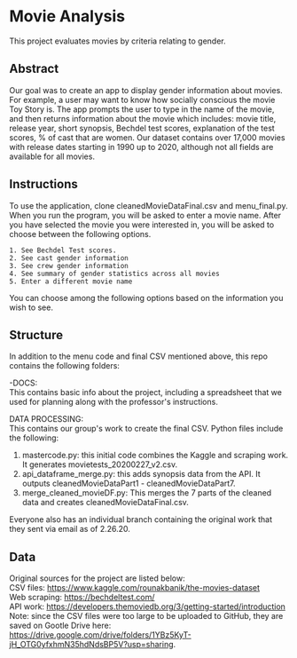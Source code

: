 # Movie Analysis
This project evaluates movies by criteria relating to gender.

## Abstract  
Our goal was to create an app to display gender information about movies. For example, a user may want to know how socially conscious the movie Toy Story is. The app prompts the user to type in the name of the movie, and then returns information about the movie which includes: movie title, release year, short synopsis, Bechdel test scores, explanation of the test scores, % of cast that are women. Our dataset contains over 17,000 movies with release dates starting in 1990 up to 2020, although not all fields are available for all movies.

## Instructions  
To use the application, clone cleanedMovieDataFinal.csv and menu_final.py. When you run the program, you will be asked to enter a movie name. After you have selected the movie you were interested in, you will be asked to choose between the following options.

    1. See Bechdel Test scores.
    2. See cast gender information
    3. See crew gender information
    4. See summary of gender statistics across all movies
    5. Enter a different movie name

You can choose among the following options based on the information you wish to see. 


## Structure  
In addition to the menu code and final CSV mentioned above, this repo contains the following folders:    

-DOCS:  
This contains basic info about the project, including a spreadsheet that we used for planning along with the professor's instructions.


DATA PROCESSING:  
This contains our group's work to create the final CSV. Python files include the following:  
1. mastercode.py: this initial code combines the Kaggle and scraping work. It generates movietests_20200227_v2.csv.  
2. api_dataframe_merge.py: this adds synopsis data from the API. It outputs cleanedMovieDataPart1 - cleanedMovieDataPart7.  
3. merge_cleaned_movieDF.py: This merges the 7 parts of the cleaned data and creates cleanedMovieDataFinal.csv.  

Everyone also has an individual branch containing the original work that they sent via email as of 2.26.20.

## Data  
Original sources for the project are listed below:  
CSV files: https://www.kaggle.com/rounakbanik/the-movies-dataset  
Web scraping: https://bechdeltest.com/  
API work: https://developers.themoviedb.org/3/getting-started/introduction  
Note: since the CSV files were too large to be uploaded to GitHub, they are saved on Gootle Drive here: https://drive.google.com/drive/folders/1YBz5KyT-jH_OTG0yfxhmN35hdNdsBP5V?usp=sharing.
